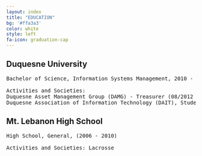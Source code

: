 ```yaml
---
layout: index
title: "EDUCATION"
bg: '#ffa3a3'
color: white
style: left
fa-icon: graduation-cap
---
```


## Duquesne University

<pre>
Bachelor of Science, Information Systems Management, 2010 - 2014<br>
Activities and Societies:
Duquesne Asset Management Group (DAMG) - Treasurer (08/2012 -04/2013)
Duquesne Association of Information Technology (DAIT), Students for Liberty (SFL)
</pre>

## Mt. Lebanon High School

<pre>
High School, General, (2006 - 2010)

Activities and Societies: Lacrosse
</pre>
